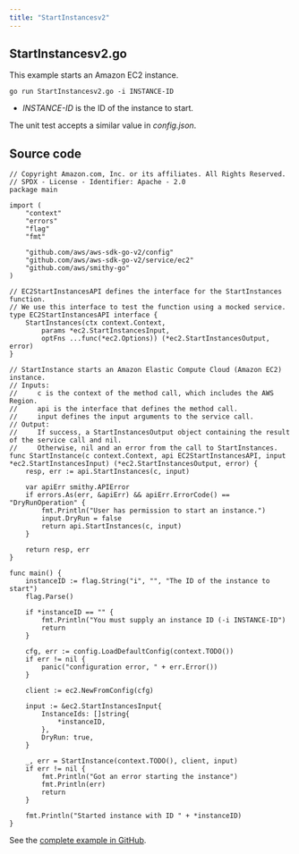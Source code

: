 ```yaml
---
title: "StartInstancesv2"
---
```

## StartInstancesv2.go

This example starts an Amazon EC2 instance.

`go run StartInstancesv2.go -i INSTANCE-ID`

- _INSTANCE-ID_ is the ID of the instance to start.

The unit test accepts a similar value in _config.json_.

## Source code

```
// Copyright Amazon.com, Inc. or its affiliates. All Rights Reserved.
// SPDX - License - Identifier: Apache - 2.0
package main

import (
	"context"
	"errors"
	"flag"
	"fmt"

	"github.com/aws/aws-sdk-go-v2/config"
	"github.com/aws/aws-sdk-go-v2/service/ec2"
	"github.com/aws/smithy-go"
)

// EC2StartInstancesAPI defines the interface for the StartInstances function.
// We use this interface to test the function using a mocked service.
type EC2StartInstancesAPI interface {
	StartInstances(ctx context.Context,
		params *ec2.StartInstancesInput,
		optFns ...func(*ec2.Options)) (*ec2.StartInstancesOutput, error)
}

// StartInstance starts an Amazon Elastic Compute Cloud (Amazon EC2) instance.
// Inputs:
//     c is the context of the method call, which includes the AWS Region.
//     api is the interface that defines the method call.
//     input defines the input arguments to the service call.
// Output:
//     If success, a StartInstancesOutput object containing the result of the service call and nil.
//     Otherwise, nil and an error from the call to StartInstances.
func StartInstance(c context.Context, api EC2StartInstancesAPI, input *ec2.StartInstancesInput) (*ec2.StartInstancesOutput, error) {
	resp, err := api.StartInstances(c, input)

    var apiErr smithy.APIError
    if errors.As(err, &apiErr) && apiErr.ErrorCode() == "DryRunOperation" {
        fmt.Println("User has permission to start an instance.")
        input.DryRun = false
        return api.StartInstances(c, input)
    }

	return resp, err
}

func main() {
	instanceID := flag.String("i", "", "The ID of the instance to start")
	flag.Parse()

	if *instanceID == "" {
		fmt.Println("You must supply an instance ID (-i INSTANCE-ID")
		return
	}

	cfg, err := config.LoadDefaultConfig(context.TODO())
	if err != nil {
		panic("configuration error, " + err.Error())
	}

	client := ec2.NewFromConfig(cfg)

	input := &ec2.StartInstancesInput{
		InstanceIds: []string{
			*instanceID,
		},
		DryRun: true,
	}

	_, err = StartInstance(context.TODO(), client, input)
	if err != nil {
		fmt.Println("Got an error starting the instance")
		fmt.Println(err)
		return
	}

	fmt.Println("Started instance with ID " + *instanceID)
}

```

See the [complete example in GitHub](https://github.com/awsdocs/aws-doc-sdk-examples/blob/master/gov2/ec2/StartInstances/StartInstancesv2.go).
